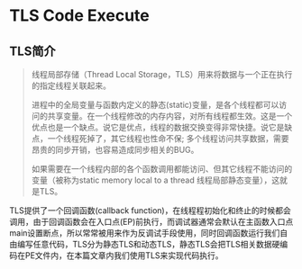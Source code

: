 # TLS Code Execute

## TLS简介

> 线程局部存储（Thread Local Storage，TLS）用来将数据与一个正在执行的指定线程关联起来。
>
> 进程中的全局变量与函数内定义的静态\(static\)变量，是各个线程都可以访问的共享变量。在一个线程修改的内存内容，对所有线程都生效。这是一个优点也是一个缺点。说它是优点，线程的数据交换变得非常快捷。说它是缺点，一个线程死掉了，其它线程也性命不保; 多个线程访问共享数据，需要昂贵的同步开销，也容易造成同步相关的BUG。
>
> 如果需要在一个线程内部的各个函数调用都能访问、但其它线程不能访问的变量（被称为static memory local to a thread 线程局部静态变量），这就是TLS。

TLS提供了一个回调函数\(callback function\)，在线程程初始化和终止的时候都会调用，由于回调函数会在入口点\(EP\)前执行，而调试器通常会默认在主函数入口点main设置断点，所以常常被用来作为反调试手段使用，同时回调函数运行我们自由编写任意代码，TLS分为静态TLS和动态TLS，静态TLS会把TLS相关数据硬编码在PE文件内，在本篇文章内我们使用TLS来实现代码执行。




